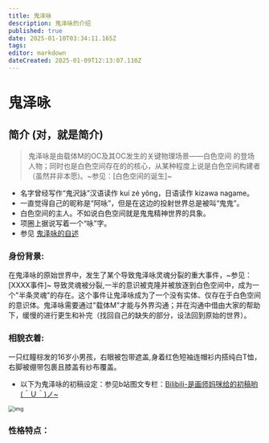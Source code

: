 ```yaml
---
title: 鬼泽咏
description: 鬼泽咏的介绍
published: true
date: 2025-01-10T03:34:11.165Z
tags: 
editor: markdown
dateCreated: 2025-01-09T12:13:07.110Z
---
```


# 鬼泽咏

## 简介 (对，就是简介)

> 鬼泽咏是由载体M的OC及其OC发生的关键物理场景——白色空间 的登场人物；同时也是白色空间存在的的核心，从某种程度上说是白色空间构建者（虽然并非本愿)。~参见：[白色空间的诞生]~

- 名字曾经写作“鬼沢詠”汉语读作 kuí zé yǒng，日语读作 kizawa nagame。
- 一直觉得自己的昵称是“阿咏”，但是在这边的投射世界总是被叫“鬼鬼”。
- 白色空间的主人。不如说白色空间就是鬼鬼精神世界的具象。
- 项圈上据说写着一个“咏”字。
- 参见 [鬼泽咏的自述](https://qs.4gv.cn/zh/roles/kuizeyong/self_introduce)
<!-- 这里完全没管段落的结构，只是列出了一些我想到的信息，方便插入正文中。所以完全不需要保留格式，使用这里的信息就可以了。 -->
<!-- 之前出问题的那个文件的扩展名是 .adoc（可能是 “ascii 文档”的意思），虽然这个应该不是出问题的原因，只是问题导致的结果之一。 -->

### 身份背景:

在鬼泽咏的原始世界中，发生了某个导致鬼泽咏灵魂分裂的重大事件，~参见：[XXXX事件]~ 导致灵魂被分裂,一半的意识被克隆并被放逐到白色空间中，成为一个"半条灵魂"的存在。这个事件让鬼泽咏成为了一个没有实体、仅存在于白色空间的意识体。鬼泽咏需要通过"载体M"才能与外界沟通；并在沟通中借由大家的帮助下，缓慢的进行更生和补完（找回自己的缺失的部分，设法回到原始的世界）。

### 相貌衣着:

一只红瞳棕发的16岁小男孩，右眼被包带遮盖,身着红色短袖连帽衫内搭纯白T恤，右脚被绷带包裹且膝盖有纱布覆盖。

- 以下为鬼泽咏的初稿设定：参见b站图文专栏：[Bilibili-是画师妈咪给的初稿哟(＾Ｕ＾)ノ~](https://www.bilibili.com/opus/525347196923383706)
<img src="/kuizeyong/鬼泽咏画师初稿.avif" alt="img" style="zoom:75%;" />

### 性格特点：

